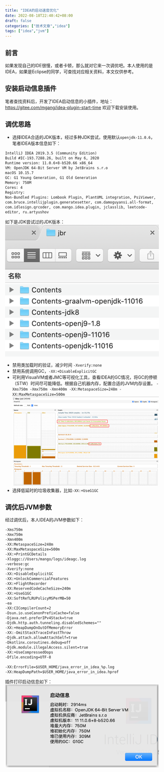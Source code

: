 ```yaml
---
title: "IDEA的启动速度优化"
date: 2022-08-18T22:40:42+08:00
draft: false
categories: ["技术文章","idea"]
tags: ["idea","jvm"]
---
```


## 前言
如果发现自己的IDE很慢，或者卡顿，那么就对它来一次调优吧。本人使用的是IDEA，如果是Eclipse的同学，可查找对应相关资料，本文仅供参考。

## 安装启动信息插件
笔者查找资料后，开发了IDEA启动信息的小插件，地址：https://gitee.com/mgang/idea-plugin-start-time 欢迎下载安装使用。

## 调优思路
* 选择IDEA合适的JDK版本，经过多种JDK尝试，使用默认`openjdk-11.0.6`，笔者IDEA版本信息如下：
```
IntelliJ IDEA 2019.3.5 (Community Edition)
Build #IC-193.7288.26, built on May 6, 2020
Runtime version: 11.0.6+8-b520.66 x86_64
VM: OpenJDK 64-Bit Server VM by JetBrains s.r.o
macOS 10.15.7
GC: G1 Young Generation, G1 Old Generation
Memory: 750M
Cores: 4
Registry: 
Non-Bundled Plugins: Lombook Plugin, PlantUML integration, PsiViewer, com.bruce.intellijplugin.generatesetter, com.damoguyansi.all-format, com.idlesign.qrcoder, com.mango.idea.plugin, jclasslib, leetcode-editor, ru.artyushov
```
如下是JDK尝试过的JDK版本：
![](/mb/images/idea/start-time/01.png) 
* 禁用类加载时的验证，减少时间 `-Xverify:none`
* 禁用系统调用GC，`-XX:+DisableExplicitGC`
* 可利用VisualVM或者JMC等可视化工具，查看IDEA的GC情况，将GC的停顿（STW）时间尽可能降低。根据自己机器内存，配置合适的JVM内存设置。
 `-Xms750m -Xmx750m -Xmn400m -XX:MetaspaceSize=248m -XX:MaxMetaspaceSize=500m`
![](/mb/images/idea/start-time/02.png) 
* 选择低延时的垃圾收集器，比如`-XX:+UseG1GC`

## 调优后JVM参数
经过调优后，本人IDEA的JVM参数如下：
~~~
-Xms750m
-Xmx750m
-Xmn400m
-XX:MetaspaceSize=248m
-XX:MaxMetaspaceSize=500m
-XX:+PrintGCDetails
-Xloggc://Users/mango/logs/ideagc.log
-verbose:gc
-Xverify:none
-XX:+DisableExplicitGC
-XX:+UnlockCommercialFeatures
-XX:+FlightRecorder
-XX:ReservedCodeCacheSize=240m
-XX:+UseG1GC
-XX:SoftRefLRUPolicyMSPerMB=50
-ea
-XX:CICompilerCount=2
-Dsun.io.useCanonPrefixCache=false
-Djava.net.preferIPv4Stack=true
-Djdk.http.auth.tunneling.disabledSchemes=""
-XX:+HeapDumpOnOutOfMemoryError
-XX:-OmitStackTraceInFastThrow
-Djdk.attach.allowAttachSelf=true
-Dkotlinx.coroutines.debug=off
-Djdk.module.illegalAccess.silent=true
-XX:+UseCompressedOops
-Dfile.encoding=UTF-8

-XX:ErrorFile=$USER_HOME/java_error_in_idea_%p.log
-XX:HeapDumpPath=$USER_HOME/java_error_in_idea.hprof
~~~
插件打印启动信息如下：
![](/mb/images/idea/start-time/03.png) 

